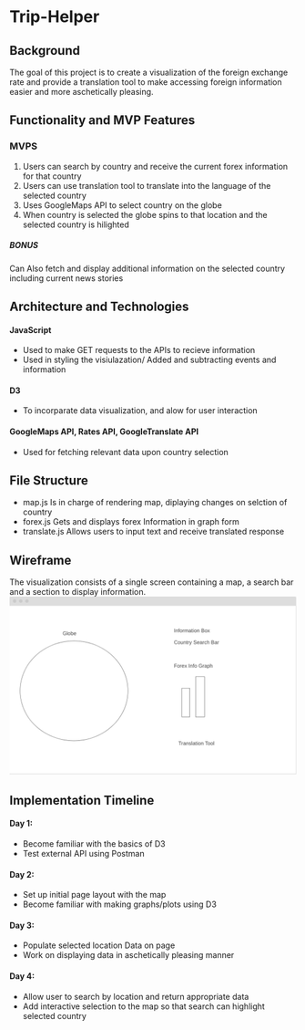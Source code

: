 # Trip-Helper


## Background
The goal of this project is to create a visualization of the foreign exchange rate and provide a translation tool to make accessing foreign information easier and more aschetically pleasing.

## Functionality and MVP Features
### MVPS
1. Users can search by country and receive the current forex information for that country
2. Users can use translation tool to translate into the language of the selected country
3. Uses GoogleMaps API to select country on the globe
4. When country is selected the globe spins to that location and the selected country is hilighted
##### BONUS
Can Also fetch and display additional information on the selected country including current news stories
## Architecture and Technologies
#### JavaScript
* Used to make GET requests to the APIs to recieve information
* Used in styling the visiulazation/ Added and subtracting events and information
#### D3
* To incorparate data visualization, and alow for user interaction
#### GoogleMaps API, Rates API, GoogleTranslate API
* Used for fetching relevant data upon country selection

## File Structure
* map.js
Is in charge of rendering map, diplaying changes on selction of country
* forex.js
Gets and displays forex Information in graph form
* translate.js
Allows users to input text and receive translated response

## Wireframe
The visualization consists of a single screen containing a map, a search bar and a section to display information.
![](https://github.com/abschectman/Trip-Helper/blob/master/Screen%20Shot%202019-10-16%20at%2010.10.10%20AM.png)
## Implementation Timeline
#### Day 1:
* Become familiar with the basics of D3
* Test external API using Postman
#### Day 2:
* Set up initial page layout with the map
* Become familiar with making graphs/plots using D3
#### Day 3:
* Populate selected location Data on page
* Work on displaying data in aschetically pleasing manner
#### Day 4:
* Allow user to search by location and return appropriate data
* Add interactive selection to the map so that search can highlight selected country
